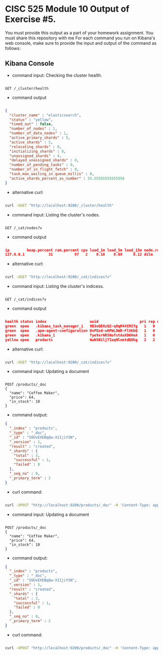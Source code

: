 # CISC 525 Module 10 Output of Exercise #5.

You must provide this output as a part of your homework assignment.
You must share this repository with me
For each command you run on Kibana's web console, make sure to provide the input and output of the
command as follows:

## Kibana Console

- command input: Checking the cluster health.

```http

GET /_cluster/health
```
- command output

```json

{
  "cluster_name" : "elasticsearch",
  "status" : "yellow",
  "timed_out" : false,
  "number_of_nodes" : 1,
  "number_of_data_nodes" : 1,
  "active_primary_shards" : 5,
  "active_shards" : 5,
  "relocating_shards" : 0,
  "initializing_shards" : 0,
  "unassigned_shards" : 4,
  "delayed_unassigned_shards" : 0,
  "number_of_pending_tasks" : 0,
  "number_of_in_flight_fetch" : 0,
  "task_max_waiting_in_queue_millis" : 0,
  "active_shards_percent_as_number" : 55.55555555555556
}
```

- alternative curl:
  
```bash

curl -XGET "http://localhost:9200/_cluster/health"
```

- command input: Listing the cluster's nodes.

```http

GET /_cat/nodes?v
```
- command output

```json

ip        heap.percent ram.percent cpu load_1m load_5m load_15m node.role master name
127.0.0.1           31          97   2    0.16    0.09     0.12 dilm      *      student-VirtualBox
```

- alternative curl:
  
```bash

curl -XGET "http://localhost:9200/_cat/indices?v"

```
- command input: Listing the cluster's indicess.

```http

GET /_cat/indices?v
```
- command output

```json

health status index                    uuid                   pri rep docs.count docs.deleted store.size pri.store.size
green  open   .kibana_task_manager_1   9D3oQE8zQ2-q0qM4XCMITg   1   0          2            1     26.9kb         26.9kb
green  open   .apm-agent-configuration DvPDzd-uRPWLOWR-FlVKbQ   1   0          0            0       283b           283b
green  open   .kibana_1                Tye9xrNRSNufstAaXD6HeA   1   0         22            1     20.3kb         20.3kb
yellow open   products                 6wNSB1ljTIaqNlnmtdQQkg   2   2          3            0      8.4kb          8.4kb
```

- alternative curl:
  
```bash

curl -XGET "http://localhost:9200/_cat/indices?v"

```


- command input: Updating a document

```http

POST /products/_doc
{
  "name": "Coffee Maker",
  "price": 64,
  "in_stock": 10
}
```

- command output:

```json
{
  "_index" : "products",
  "_type" : "_doc",
  "_id" : "IOUvEXEBqQw-X1IjiYSN",
  "_version" : 1,
  "result" : "created",
  "_shards" : {
    "total" : 3,
    "successful" : 1,
    "failed" : 0
  },
  "_seq_no" : 0,
  "_primary_term" : 2
}
```

- curl command:

```bash

curl -XPOST "http://localhost:9200/products/_doc" -H 'Content-Type: application/json' -d'{  "name": "Coffee Maker",  "price": 64,  "in_stock": 10}'
```
- command input: Updating a document

```http

POST /products/_doc
{
  "name": "Coffee Maker",
  "price": 64,
  "in_stock": 10
}
```

- command output:

```json
{
  "_index" : "products",
  "_type" : "_doc",
  "_id" : "IOUvEXEBqQw-X1IjiYSN",
  "_version" : 1,
  "result" : "created",
  "_shards" : {
    "total" : 3,
    "successful" : 1,
    "failed" : 0
  },
  "_seq_no" : 0,
  "_primary_term" : 2
}
```

- curl command:

```bash

curl -XPOST "http://localhost:9200/products/_doc" -H 'Content-Type: application/json' -d'{  "name": "Coffee Maker",  "price": 64,  "in_stock": 10}'
```
